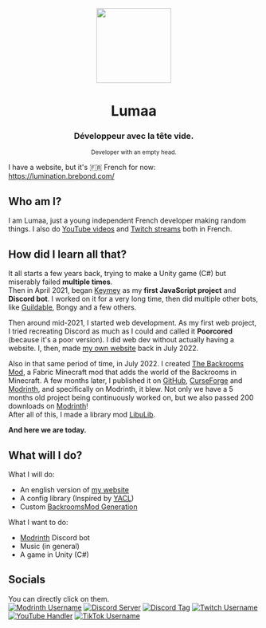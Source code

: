 <center><div align="center">
  <img width="150" src="https://brebond.com/lumination/assets/pfp.png" />
  <h1>Lumaa</h1>
  <h3>Développeur avec la tête vide.</h3>  
  <sup>Developer with an empty head.</sup>
</div></center>

I have a website, but it's 🇫🇷 French for now: https://lumination.brebond.com/

## Who am I?
I am Lumaa, just a young independent French developer making random things. I also do [YouTube videos](https://youtube.com/@_lumaa_) and [Twitch streams](https://twitch.tv/u_Lumaa_) both in French.

## How did I learn all that?
It all starts a few years back, trying to make a Unity game (C#) but miserably failed **multiple times**.  
Then in April 2021, began [Keymey](https://github.com/u-lumaa/Keymey) as my **first JavaScript project** and **Discord bot**. I worked on it for a very long time, then did multiple other bots, like [Guildable](https://top.gg/bot/870762638789988422), Bongy and a few others.

Then around mid-2021, I started web development. As my first web project, I tried recreating Discord as much as I could and called it **Poorcored** (because it's a poor version). I did web dev without actually having a website. I, then, made [my own website](https://lumination.brebond.com) back in July 2022.

Also in that same period of time, in July 2022. I created [The Backrooms Mod](https://modrinth.com/mod/backrooms), a Fabric Minecraft mod that adds the world of the Backrooms in Minecraft. A few months later, I published it on [GitHub](https://github.com/u-lumaa/BackroomsMod), [CurseForge](https://www.curseforge.com/minecraft/mc-mods/thebackrooms) and [Modrinth](https://modrinth.com/mod/backrooms), and specifically on Modrinth, it blew. Not only we have a 5 months old project being continuously worked on, but we also passed 200 downloads on [Modrinth](https://modrinth.com/mod/backrooms)!  
After all of this, I made a library mod [LibuLib](https://modrinth.com/mod/libu).

**And here we are today.**

## What will I do?
What I will do:
- An english version of [my website](https://lumination.brebond.com)
- A config library (Inspired by [YACL](https://github.com/isXander/YetAnotherConfigLib))
- Custom [BackroomsMod Generation](https://trello.com/c/oeXBwsgv)

What I want to do:
- [Modrinth](https://modrinth.com) Discord bot
- Music (in general)
- A game in Unity (C#)

## Socials
You can directly click on them.  
[![Modrinth Username](https://img.shields.io/badge/Modrinth-Lumaa-brightgreen)](https://modrinth.com/user/Lumaa)
[![Discord Server](https://img.shields.io/discord/1033451342984908900?label=Support%20Discord&logo=discord)](https://discord.gg/Rqpn3C7yR5)
[![Discord Tag](https://img.shields.io/badge/Discord%20Tag-Lumaa%234480-5865F2)](https://discordapp.com/users/474231265059405845)
[![Twitch Username](https://img.shields.io/badge/Twitch-u__Lumaa__-blueviolet)](https://twitch.tv/u_Lumaa_)
[![YouTube Handler](https://img.shields.io/badge/YouTube-%40__lumaa__-red)](https://youtube.com/@_lumaa_)
[![TikTok Username](https://img.shields.io/badge/TikTok-%40u__lumaa-000)](https://tiktok.com/@u_lumaa)
